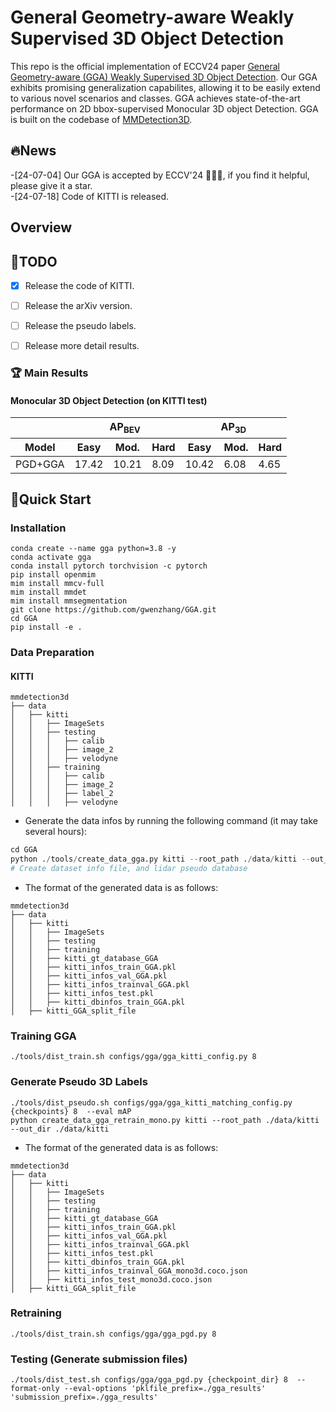# General Geometry-aware Weakly Supervised 3D Object Detection

This repo is the official implementation of ECCV24 paper [General Geometry-aware (GGA) Weakly Supervised 3D Object Detection](). Our GGA exhibits promising generalization capabilites, allowing it to be easily extend to various novel scenarios and classes. GGA achieves state-of-the-art performance on 2D bbox-supervised Monocular 3D object Detection. GGA is built on the codebase of [MMDetection3D](https://github.com/open-mmlab/mmdetection3d/tree/dev-1.0).

## 🔥News
-[24-07-04] Our GGA is accepted by ECCV'24 🎉🎉🎉, if you find it helpful, please give it a star.  
-[24-07-18] Code of KITTI is released.

## Overview  


## 📘TODO  
- [x] Release the code of KITTI.  
- [ ] Release the arXiv version.  
- [ ] Release the pseudo labels.  
- [ ] Release more detail results.  


### 🏆 Main Results

#### Monocular 3D Object Detection (on KITTI test)  

<table>
  <thead>
    <tr>
      <th></th>
      <th colspan="3">AP<sub>BEV</th>
      <th colspan="3">AP<sub>3D</th>
    </tr>
    <tr>
      <th>Model</th>
      <th>Easy</th>
      <th>Mod.</th>
      <th>Hard</th>
      <th>Easy</th>
      <th>Mod.</th>
      <th>Hard</th>
    </tr>
  </thead>
  <tbody>
    <tr>
      <td>PGD+GGA</td>
      <td>17.42</td>
      <td>10.21</td>
      <td>8.09</td>
      <td>10.42</td>
      <td>6.08</td>
      <td>4.65</td>
    </tr>
  </tbody>
</table>

## 🚀Quick Start  
### Installation  
```shell
conda create --name gga python=3.8 -y  
conda activate gga  
conda install pytorch torchvision -c pytorch  
pip install openmim  
mim install mmcv-full  
mim install mmdet  
mim install mmsegmentation  
git clone https://github.com/gwenzhang/GGA.git  
cd GGA  
pip install -e .  
```

### Data Preparation  
#### KITTI  
```
mmdetection3d
├── data
│   ├── kitti
│   │   ├── ImageSets
│   │   ├── testing
│   │   │   ├── calib
│   │   │   ├── image_2
│   │   │   ├── velodyne
│   │   ├── training
│   │   │   ├── calib
│   │   │   ├── image_2
│   │   │   ├── label_2
│   │   │   ├── velodyne
```
* Generate the data infos by running the following command (it may take several hours):  
```python 
cd GGA  
python ./tools/create_data_gga.py kitti --root_path ./data/kitti --out_dir ./data/kitti  
# Create dataset info file, and lidar pseudo database
```
* The format of the generated data is as follows:  
```
mmdetection3d
├── data
│   ├── kitti
│   │   ├── ImageSets
│   │   ├── testing
│   │   ├── training
│   │   ├── kitti_gt_database_GGA
│   │   ├── kitti_infos_train_GGA.pkl
│   │   ├── kitti_infos_val_GGA.pkl
│   │   ├── kitti_infos_trainval_GGA.pkl
│   │   ├── kitti_infos_test.pkl
│   │   ├── kitti_dbinfos_train_GGA.pkl
│   ├── kitti_GGA_split_file
```

### Training GGA  
```
./tools/dist_train.sh configs/gga/gga_kitti_config.py 8  
```

### Generate Pseudo 3D Labels  
```
./tools/dist_pseudo.sh configs/gga/gga_kitti_matching_config.py {checkpoints} 8  --eval mAP  
python create_data_gga_retrain_mono.py kitti --root_path ./data/kitti --out_dir ./data/kitti  
```
* The format of the generated data is as follows:  
```
mmdetection3d
├── data
│   ├── kitti
│   │   ├── ImageSets
│   │   ├── testing
│   │   ├── training
│   │   ├── kitti_gt_database_GGA
│   │   ├── kitti_infos_train_GGA.pkl
│   │   ├── kitti_infos_val_GGA.pkl
│   │   ├── kitti_infos_trainval_GGA.pkl
│   │   ├── kitti_infos_test.pkl
│   │   ├── kitti_dbinfos_train_GGA.pkl
│   │   ├── kitti_infos_trainval_GGA_mono3d.coco.json
│   │   ├── kitti_infos_test_mono3d.coco.json
│   ├── kitti_GGA_split_file
```

### Retraining  
 ```
./tools/dist_train.sh configs/gga/gga_pgd.py 8  
```

### Testing (Generate submission files)
 ```
./tools/dist_test.sh configs/gga/gga_pgd.py {checkpoint_dir} 8  --format-only --eval-options 'pklfile_prefix=./gga_results' 'submission_prefix=./gga_results' 
```





